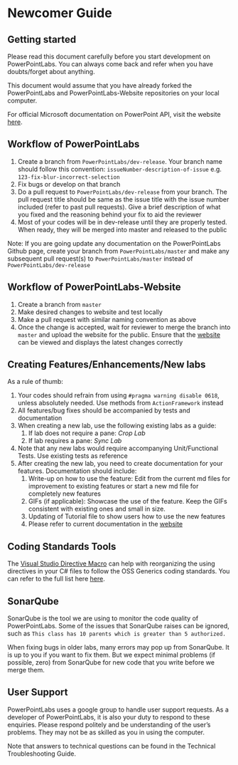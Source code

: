 # Newcomer Guide

## Getting started
Please read this document carefully before you start development on PowerPointLabs. You can always come back and refer when you have doubts/forget about anything.

This document would assume that you have already forked the PowerPointLabs and PowerPointLabs-Website repositories on your local computer.

For official Microsoft documentation on PowerPoint API, visit the website [here](https://msdn.microsoft.com/en-us/library/microsoft.office.interop.powerpoint(v=office.14).aspx).

## Workflow of PowerPointLabs
1. Create a branch from `PowerPointLabs/dev-release`. Your branch name should follow this convention: `issueNumber-description-of-issue` e.g. `123-fix-blur-incorrect-selection`
1. Fix bugs or develop on that branch
1. Do a pull request to `PowerPointLabs/dev-release` from your branch. The pull request title should be same as the issue title with the issue number included (refer to past pull requests). Give a brief description of what you fixed and the reasoning behind your fix to aid the reviewer
1. Most of your codes will be in dev-release until they are properly tested. When ready, they will be merged into master and released to the public

Note: If you are going update any documentation on the PowerPointLabs Github page, create your branch from `PowerPointLabs/master` and make any subsequent pull request(s) to `PowerPointLabs/master` instead of `PowerPointLabs/dev-release`

## Workflow of PowerPointLabs-Website
1. Create a branch from `master`
1. Make desired changes to website and test locally
1. Make a pull request with similar naming convention as above
1. Once the change is accepted, wait for reviewer to merge the branch into `master` and upload the website for the public. Ensure that the [website](http://www.comp.nus.edu.sg/~pptlabs/) can be viewed and displays the latest changes correctly

## Creating Features/Enhancements/New labs
As a rule of thumb:
1. Your codes should refrain from using `#pragma warning disable 0618`, unless absolutely needed. Use methods from `ActionFramework` instead
1. All features/bug fixes should be accompanied by tests and documentation
1. When creating a new lab, use the following existing labs as a guide:
   1. If lab does not require a pane: *Crop Lab*
   1. If lab requires a pane: *Sync Lab*
1. Note that any new labs would require accompanying Unit/Functional Tests. Use existing tests as reference
1. After creating the new lab, you need to create documentation for your features. Documentation should include:
   1. Write-up on how to use the feature: Edit from the current md files for improvement to existing features or start a new md file for completely new features
   1. GIFs (if applicable): Showcase the use of the feature. Keep the GIFs consistent with existing ones and small in size.
   1. Updating of Tutorial file to show users how to use the new features
   1. Please refer to current documentation in the [website](http://www.comp.nus.edu.sg/~pptlabs/docs/)

## Coding Standards Tools
The [Visual Studio Directive Macro](https://github.com/yuhongherald/VisualStudioDirectiveMacro) can help with reorganizing the using directives in your C# files to follow the OSS Generics coding standards. You can refer to the full list here [here](https://github.com/oss-generic/process/blob/master/codingStandards/CodingStandard-CSharp.adoc).

## SonarQube
SonarQube is the tool we are using to monitor the code quality of PowerPointLabs. Some of the issues that SonarQube raises can be ignored, such as `This class has 10 parents which is greater than 5 authorized.`

When fixing bugs in older labs, many errors may pop up from SonarQube. It is up to you if you want to fix them. But we expect minimal problems (if possible, zero) from SonarQube for new code that you write before we merge them.

## User Support
PowerPointLabs uses a google group to handle user support requests. As a developer of PowerPointLabs, it is also your duty to respond to these enquiries. Please respond politely and be understanding of the user’s problems. They may not be as skilled as you in using the computer.

Note that answers to technical questions can be found in the Technical Troubleshooting Guide.
